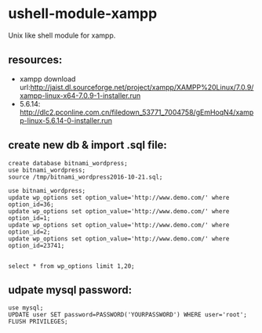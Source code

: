 # ushell-module-xampp
Unix like shell module for xampp.

## resources:
+ xampp download url:http://jaist.dl.sourceforge.net/project/xampp/XAMPP%20Linux/7.0.9/xampp-linux-x64-7.0.9-1-installer.run
+ 5.6.14: http://dlc2.pconline.com.cn/filedown_53771_7004758/gEmHoqN4/xampp-linux-5.6.14-0-installer.run

## create new db & import .sql file:
```mysql:
create database bitnami_wordpress;
use bitnami_wordpress;
source /tmp/bitnami_wordpress2016-10-21.sql;

use bitnami_wordpress;
update wp_options set option_value='http://www.demo.com/' where option_id=36;
update wp_options set option_value='http://www.demo.com/' where option_id=1;
update wp_options set option_value='http://www.demo.com/' where option_id=2;
update wp_options set option_value='http://www.demo.com/' where option_id=23741;


select * from wp_options limit 1,20;
```

## udpate mysql password:
```mysql
use mysql;
UPDATE user SET password=PASSWORD('YOURPASSWORD') WHERE user='root';
FLUSH PRIVILEGES;
```
